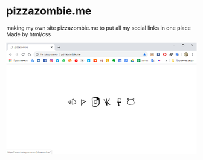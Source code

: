 # pizzazombie.me
making my own site pizzazombie.me to put all my social links in one place
Made by html/css 

<img src="site.png">

